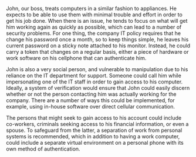 John, our boss, treats computers in a similar fashion to appliances. He expects to be able to use them with minimal trouble and effort in order to get his job done. When there is an issue, he tends to focus on what will get him working again as quickly as possible, which can lead to a number of security problems. For one thing, the company IT policy requires that he change his password once a month, so to keep things simple, he leaves his current password on a sticky note attached to his monitor. Instead, he could carry a token that changes on a regular basis, either a piece of hardware or work software on his cellphone that can authenticate him.

John is also a very social person, and vulnerable to manipulation due to his reliance on the IT department for support. Someone could call him while impersonating one of the IT staff in order to gain access to his computer. Ideally, a system of verification would ensure that John could easily discern whether or not the person contacting him was actually working for the company. There are a number of ways this could be implemented, for example, using in-house software over direct cellular communication.

The persons that might seek to gain access to his account could include co-workers, criminals seeking access to his financial information, or even a spouse. To safeguard from the latter, a separation of work from personal systems is recommended, which in addition to having a work computer, could include a separate virtual environment on a personal phone with its own method of authentication.
